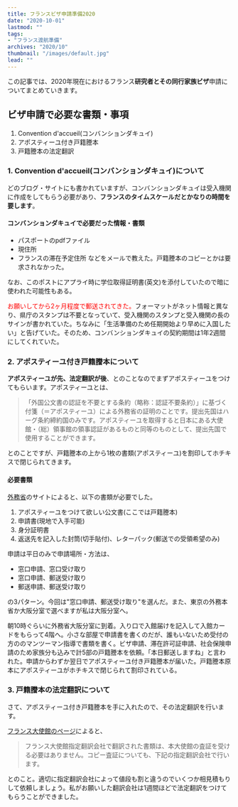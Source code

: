```yaml
---
title: フランスビザ申請準備2020
date: "2020-10-01"
lastmod: ""
tags:
- "フランス渡航準備"
archives: "2020/10"
thumbnail: "/images/default.jpg"
lead: ""
---
```


この記事では、2020年現在におけるフランス**研究者とその同行家族ビザ**申請についてまとめていきます。

## ビザ申請で必要な書類・事項
1. Convention d'accueil(コンバンションダキュイ)
2. アポスティーユ付き戸籍謄本
3. 戸籍謄本の法定翻訳


### 1. Convention d'accueil(コンバンションダキュイ)について
どのブログ・サイトにも書かれていますが、コンバンションダキュイは受入機関に作成をしてもらう必要があり、**フランスのタイムスケールだとかなりの時間を要します**。

#### コンバンションダキュイで必要だった情報・書類
- パスポートのpdfファイル
- 現住所
- フランスの滞在予定住所
などをメールで教えた。戸籍謄本のコピーとかは要求されなかった。

なお、このポストにアプライ時に学位取得証明書(英文)を添付していたので暗に使われた可能性もある。

<font color="Red">お願いしてから2ヶ月程度で郵送されてきた。</font>フォーマットがネット情報と異なり、県庁のスタンプは不要となっていて、受入機関のスタンプと受入機関の長のサインが書かれていた。ちなみに「生活準備のため任期開始より早めに入国したい」と告げていた。そのため、コンバンションダキュイの契約期間は1年2週間にしてくれていた。

### 2. アポスティーユ付き戸籍謄本について

**アポスティーユが先、法定翻訳が後**、とのことなのでまずアポスティーユをつけてもらいます。アポスティーユとは、
>「外国公文書の認証を不要とする条約（略称：認証不要条約）」に基づく付箋（＝アポスティーユ）による外務省の証明のことです。提出先国はハーグ条約締約国のみです。アポスティーユを取得すると日本にある大使館・（総）領事館の領事認証があるものと同等のものとして、提出先国で使用することができます。

とのことですが、戸籍謄本の上から1枚の書類(アポスティーユ)を割印してホチキスで閉じられてきます。

#### 必要書類
[外務省](https://www.mofa.go.jp/mofaj/toko/page22_000608.html)のサイトによると、以下の書類が必要でした。
1. アポスティーユをつけて欲しい公文書(ここでは戸籍謄本)
2. 申請書(現地で入手可能)
3. 身分証明書
4. 返送先を記入した封筒(切手貼付)、レターパック(郵送での受領希望のみ)

申請は平日のみで申請場所・方法は、
- 窓口申請、窓口受け取り
- 窓口申請、郵送受け取り
- 郵送申請、郵送受け取り

の3パターン。今回は"窓口申請、郵送受け取り"を選んだ。また、東京の外務本省か大阪分室で選べますが私は大阪分室へ。

朝10時ぐらいに外務省大阪分室に到着。入り口で入館届けを記入して入館カードをもらって4階へ。小さな部屋で申請書を書くのだが、誰もいないため受付の方ののマンツーマン指導で書類を書く。ビザ申請、滞在許可証申請、社会保険申請のため家族分も込みで計5部の戸籍謄本を依頼。「本日郵送しますね」と言われた。申請からわずか翌日でアポスティーユ付き戸籍謄本が届いた。戸籍謄本原本にアポスティーユがホチキスで閉じられて割印されている。

### 3. 戸籍謄本の法定翻訳について
さて、アポスティーユ付き戸籍謄本を手に入れたので、その法定翻訳を行います。

[フランス大使館のページ](https://jp.ambafrance.org/article3977)によると、
>フランス大使館指定翻訳会社で翻訳された書類は、本大使館の査証を受ける必要はありません。コピー査証についても、下記の指定翻訳会社で行います。 

とのこと。適切に指定翻訳会社によって値段も割と違うのでいくつか相見積もりして依頼しましょう。私がお願いした翻訳会社は1週間ほどで法定翻訳をつけてもらうことができました。